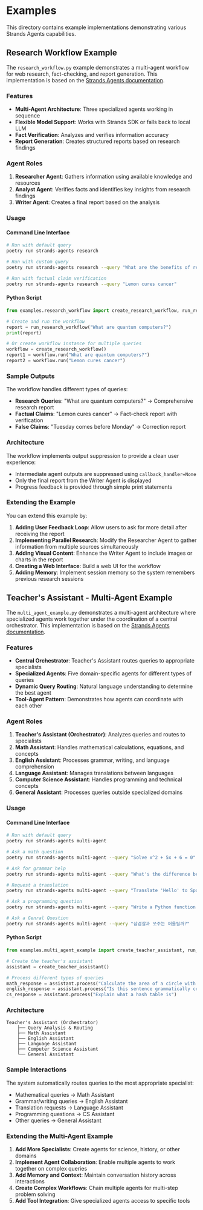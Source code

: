 # Examples

This directory contains example implementations demonstrating various Strands Agents capabilities.

## Research Workflow Example

The `research_workflow.py` example demonstrates a multi-agent workflow for web research, fact-checking, and report generation. This implementation is based on the [Strands Agents documentation](https://strandsagents.com/latest/documentation/docs/examples/python/agents_workflows/).

### Features

- **Multi-Agent Architecture**: Three specialized agents working in sequence
- **Flexible Model Support**: Works with Strands SDK or falls back to local LLM
- **Fact Verification**: Analyzes and verifies information accuracy
- **Report Generation**: Creates structured reports based on research findings

### Agent Roles

1. **Researcher Agent**: Gathers information using available knowledge and resources
2. **Analyst Agent**: Verifies facts and identifies key insights from research findings
3. **Writer Agent**: Creates a final report based on the analysis

### Usage

#### Command Line Interface

```bash
# Run with default query
poetry run strands-agents research

# Run with custom query
poetry run strands-agents research --query "What are the benefits of renewable energy?"

# Run with factual claim verification
poetry run strands-agents research --query "Lemon cures cancer"
```

#### Python Script

```python
from examples.research_workflow import create_research_workflow, run_research_workflow

# Create and run the workflow
report = run_research_workflow("What are quantum computers?")
print(report)

# Or create workflow instance for multiple queries
workflow = create_research_workflow()
report1 = workflow.run("What are quantum computers?")
report2 = workflow.run("Lemon cures cancer")
```

### Sample Outputs

The workflow handles different types of queries:

- **Research Queries**: "What are quantum computers?" → Comprehensive research report
- **Factual Claims**: "Lemon cures cancer" → Fact-check report with verification
- **False Claims**: "Tuesday comes before Monday" → Correction report

### Architecture

The workflow implements output suppression to provide a clean user experience:

- Intermediate agent outputs are suppressed using `callback_handler=None`
- Only the final report from the Writer Agent is displayed
- Progress feedback is provided through simple print statements

### Extending the Example

You can extend this example by:

1. **Adding User Feedback Loop**: Allow users to ask for more detail after receiving the report
2. **Implementing Parallel Research**: Modify the Researcher Agent to gather information from multiple sources simultaneously
3. **Adding Visual Content**: Enhance the Writer Agent to include images or charts in the report
4. **Creating a Web Interface**: Build a web UI for the workflow
5. **Adding Memory**: Implement session memory so the system remembers previous research sessions

## Teacher's Assistant - Multi-Agent Example

The `multi_agent_example.py` demonstrates a multi-agent architecture where specialized agents work together under the coordination of a central orchestrator. This implementation is based on the [Strands Agents documentation](https://strandsagents.com/latest/documentation/docs/examples/python/multi_agent_example/multi_agent_example/).

### Features

- **Central Orchestrator**: Teacher's Assistant routes queries to appropriate specialists
- **Specialized Agents**: Five domain-specific agents for different types of queries
- **Dynamic Query Routing**: Natural language understanding to determine the best agent
- **Tool-Agent Pattern**: Demonstrates how agents can coordinate with each other

### Agent Roles

1. **Teacher's Assistant (Orchestrator)**: Analyzes queries and routes to specialists
2. **Math Assistant**: Handles mathematical calculations, equations, and concepts
3. **English Assistant**: Processes grammar, writing, and language comprehension
4. **Language Assistant**: Manages translations between languages
5. **Computer Science Assistant**: Handles programming and technical concepts
6. **General Assistant**: Processes queries outside specialized domains

### Usage

#### Command Line Interface

```bash
# Run with default query
poetry run strands-agents multi-agent

# Ask a math question
poetry run strands-agents multi-agent --query "Solve x^2 + 5x + 6 = 0"

# Ask for grammar help
poetry run strands-agents multi-agent --query "What's the difference between affect and effect?"

# Request a translation
poetry run strands-agents multi-agent --query "Translate 'Hello' to Spanish"

# Ask a programming question
poetry run strands-agents multi-agent --query "Write a Python function to reverse a string"

# Ask a Genral Question
poetry run strands-agents multi-agent --query "삼겹살과 쏘주는 어울릴까?"


```

#### Python Script

```python
from examples.multi_agent_example import create_teacher_assistant, run_multi_agent

# Create the teacher's assistant
assistant = create_teacher_assistant()

# Process different types of queries
math_response = assistant.process("Calculate the area of a circle with radius 5")
english_response = assistant.process("Is this sentence grammatically correct?")
cs_response = assistant.process("Explain what a hash table is")
```

### Architecture

```
Teacher's Assistant (Orchestrator)
    ├── Query Analysis & Routing
    ├── Math Assistant
    ├── English Assistant
    ├── Language Assistant
    ├── Computer Science Assistant
    └── General Assistant
```

### Sample Interactions

The system automatically routes queries to the most appropriate specialist:

- Mathematical queries → Math Assistant
- Grammar/writing queries → English Assistant
- Translation requests → Language Assistant
- Programming questions → CS Assistant
- Other queries → General Assistant

### Extending the Multi-Agent Example

1. **Add More Specialists**: Create agents for science, history, or other domains
2. **Implement Agent Collaboration**: Enable multiple agents to work together on complex queries
3. **Add Memory and Context**: Maintain conversation history across interactions
4. **Create Complex Workflows**: Chain multiple agents for multi-step problem solving
5. **Add Tool Integration**: Give specialized agents access to specific tools
